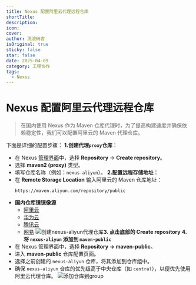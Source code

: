 ```yaml
---
title: Nexus 配置阿里云代理远程仓库
shortTitle: 
description: 
icon: 
cover: 
author: 流浪码客
isOriginal: true
sticky: false
star: false
date: 2025-04-09
category: 工程协作
tags:
  - Nexus
---
```

# Nexus 配置阿里云代理远程仓库
> 在国内使用 Nexus 作为 Maven 仓库代理时，为了提高构建速度并确保依赖稳定性，我们可以配置阿里云的 Maven 代理仓库。

下面是详细的配置步骤：
**1.创建代理`proxy`仓库**：
* 在 Nexus [管理界面](http://localhost:8081/#admin/repository)中，选择 **Repository** -> **Create repository**。
* 选择 **maven2 (proxy)** 类型。
* 填写仓库名称（例如：`nexus-aliyun`）。
**2.配置远程存储地址**：
* 在 **Remote Storage Location** 输入阿里云的 Maven 仓库地址：
	```shell
	https://maven.aliyun.com/repository/public
	```
* **国内仓库镜镜像源**
	*  [阿里云](https://developer.aliyun.com/mvn/guide)
	* [华为云](https://www.huaweicloud.com/special/maven-jingxiang.html)
	* [腾讯云](https://mirrors.cloud.tencent.com/help/maven.html)
	* [网易](https://mirrors.163.com/.help/maven.html)
![创建nexus-aliyun代理仓库](http://img.geekyspace.cn/pictures/2025/20250409192034108.png)**3. 点击底部的 Create repository**
**4.将 `nexus-aliyun` 添加到 `maven-public`**
* 在 Nexus 管理界面中，选择 **Repository -> maven-public**。
* 进入 **maven-public** 仓库配置页面。
* 选择之前创建的 `nexus-aliyun` 仓库，将其添加到仓库组中。
* 确保 `nexus-aliyun` 仓库的优先级高于中央仓库（如 `central`），以便优先使用阿里云代理仓库。
![添加仓库到group](http://img.geekyspace.cn/pictures/2025/20250409192319375.png)